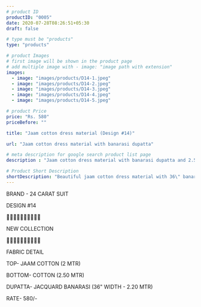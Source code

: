 ```yaml
---
# product ID
productID: "0005"
date: 2020-07-28T08:26:51+05:30
draft: false

# type must be "products"
type: "products"

# product Images
# first image will be shown in the product page
# add multiple image with - image: "image path with extension"
images:
  - image: "images/products/D14-1.jpeg"
  - image: "images/products/D14-2.jpeg"
  - image: "images/products/D14-3.jpeg"
  - image: "images/products/D14-4.jpeg"
  - image: "images/products/D14-5.jpeg"

# product Price
price: "Rs. 580"
priceBefore: ""

title: "Jaam cotton dress material (Design #14)"

url: "Jaam cotton dress material with banarasi dupatta"

# meta description for google search product list page
description : "Jaam cotton dress material with banarasi dupatta and 2.5 mtr bottom"

# Product Short Description
shortDescription: "Beautiful jaam cotton dress material with 36\" banarasi dupatta and matching 2.5 mtr cotton bottom."
---
```

BRAND - 24 CARAT SUIT

DESIGN #14

💐💐💐💐💐💐💐💐💐💐

NEW COLLECTION

🌷🌷🌷🌷🌷🌷🌷🌷🌷🌷

FABRIC DETAIL

TOP- JAAM COTTON (2 MTR)

BOTTOM- COTTON (2.50 MTR)

DUPATTA- JACQUARD BANARASI (36" WIDTH - 2.20 MTR)

RATE- 580/-
